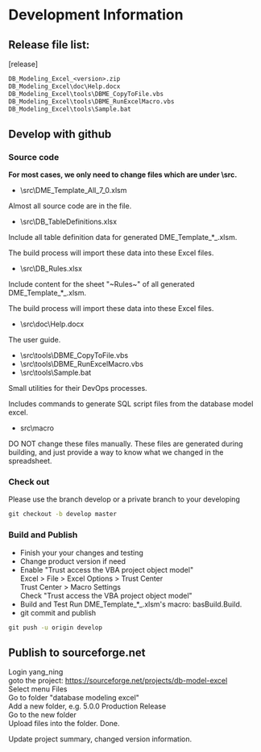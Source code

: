 # Development Information

## Release file list:

[release]

```txt
DB_Modeling_Excel_<version>.zip
DB_Modeling_Excel\doc\Help.docx
DB_Modeling_Excel\tools\DBME_CopyToFile.vbs
DB_Modeling_Excel\tools\DBME_RunExcelMacro.vbs
DB_Modeling_Excel\tools\Sample.bat
```

## Develop with github

### Source code

**For most cases, we only need to change files which are under \src\.**

- \src\DME_Template_All_7_0.xlsm

Almost all source code are in the file.

- \src\DB_TableDefinitions.xlsx

Include all table definition data for generated DME_Template_*_<version>.xlsm.

The build process will import these data into these Excel files.

- \src\DB_Rules.xlsx

Include content for the sheet "~Rules~" of all generated DME_Template_*_<version>.xlsm.

The build process will import these data into these Excel files.

- \src\doc\Help.docx

The user guide.

- \src\tools\DBME_CopyToFile.vbs
- \src\tools\DBME_RunExcelMacro.vbs
- \src\tools\Sample.bat

Small utilities for their DevOps processes.

Includes commands to generate SQL script files from the database model excel.

- src\macro

DO NOT change these files manually. These files are generated during building, and just provide a way to know what we changed in the spreadsheet.

### Check out

Please use the branch develop or a private branch to your developing

```bat
git checkout -b develop master
```

### Build and Publish

- Finish your your changes and testing
- Change product version if need
- Enable "Trust access the VBA project object model"  
  Excel > File > Excel Options > Trust Center  
  Trust Center > Macro Settings  
  Check "Trust access the VBA project object model"  
- Build and Test
  Run DME_Template_*_<version>.xlsm's macro: basBuild.Build.
- git commit and publish

```bat
git push -u origin develop
```

## Publish to sourceforge.net

Login yang_ning  
goto the project: https://sourceforge.net/projects/db-model-excel  
Select menu Files  
Go to folder "database modeling excel"  
Add a new folder, e.g. 5.0.0 Production Release  
Go to the new folder  
Upload files into the folder. Done.  

Update project summary, changed version information.

